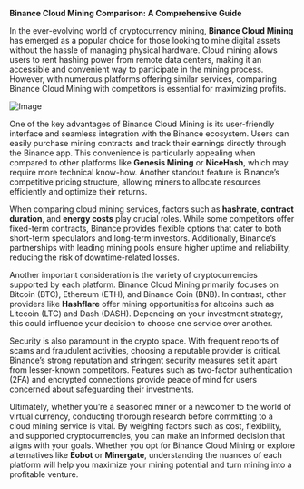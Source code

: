 **Binance Cloud Mining Comparison: A Comprehensive Guide**

In the ever-evolving world of cryptocurrency mining, **Binance Cloud Mining** has emerged as a popular choice for those looking to mine digital assets without the hassle of managing physical hardware. Cloud mining allows users to rent hashing power from remote data centers, making it an accessible and convenient way to participate in the mining process. However, with numerous platforms offering similar services, comparing Binance Cloud Mining with competitors is essential for maximizing profits.

![Image](https://github.com/user-attachments/assets/31692037-0104-4703-abd1-696b6a7dd41b)

One of the key advantages of Binance Cloud Mining is its user-friendly interface and seamless integration with the Binance ecosystem. Users can easily purchase mining contracts and track their earnings directly through the Binance app. This convenience is particularly appealing when compared to other platforms like **Genesis Mining** or **NiceHash**, which may require more technical know-how. Another standout feature is Binance’s competitive pricing structure, allowing miners to allocate resources efficiently and optimize their returns.

When comparing cloud mining services, factors such as **hashrate**, **contract duration**, and **energy costs** play crucial roles. While some competitors offer fixed-term contracts, Binance provides flexible options that cater to both short-term speculators and long-term investors. Additionally, Binance’s partnerships with leading mining pools ensure higher uptime and reliability, reducing the risk of downtime-related losses.

Another important consideration is the variety of cryptocurrencies supported by each platform. Binance Cloud Mining primarily focuses on Bitcoin (BTC), Ethereum (ETH), and Binance Coin (BNB). In contrast, other providers like **Hashflare** offer mining opportunities for altcoins such as Litecoin (LTC) and Dash (DASH). Depending on your investment strategy, this could influence your decision to choose one service over another.

Security is also paramount in the crypto space. With frequent reports of scams and fraudulent activities, choosing a reputable provider is critical. Binance’s strong reputation and stringent security measures set it apart from lesser-known competitors. Features such as two-factor authentication (2FA) and encrypted connections provide peace of mind for users concerned about safeguarding their investments.

Ultimately, whether you’re a seasoned miner or a newcomer to the world of virtual currency, conducting thorough research before committing to a cloud mining service is vital. By weighing factors such as cost, flexibility, and supported cryptocurrencies, you can make an informed decision that aligns with your goals. Whether you opt for Binance Cloud Mining or explore alternatives like **Eobot** or **Minergate**, understanding the nuances of each platform will help you maximize your mining potential and turn mining into a profitable venture.